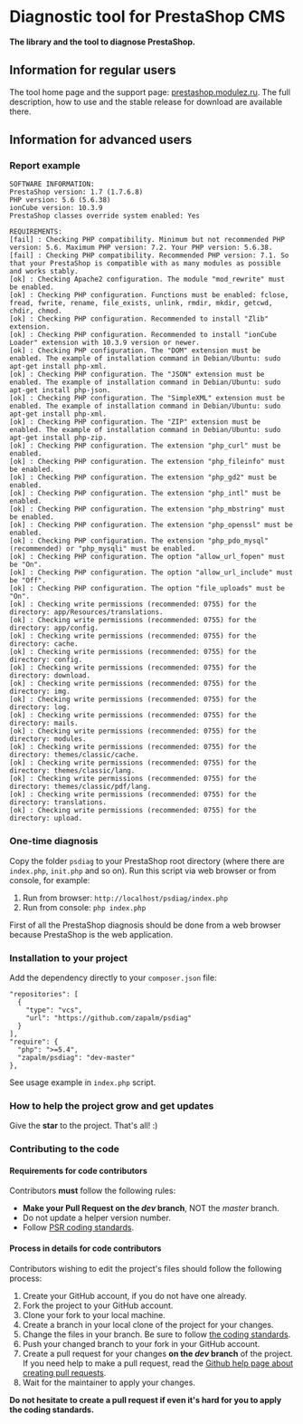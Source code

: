 # Diagnostic tool for PrestaShop CMS
**The library and the tool to diagnose PrestaShop.**

## Information for regular users
The tool home page and the support page: [prestashop.modulez.ru][1].
The full description, how to use and the stable release for download are available there.

## Information for advanced users

### Report example
```
SOFTWARE INFORMATION:
PrestaShop version: 1.7 (1.7.6.8)
PHP version: 5.6 (5.6.38)
ionCube version: 10.3.9
PrestaShop classes override system enabled: Yes

REQUIREMENTS:
[fail] : Checking PHP compatibility. Minimum but not recommended PHP version: 5.6. Maximum PHP version: 7.2. Your PHP version: 5.6.38.
[fail] : Checking PHP compatibility. Recommended PHP version: 7.1. So that your PrestaShop is compatible with as many modules as possible and works stably.
[ok] : Checking Apache2 configuration. The module "mod_rewrite" must be enabled.
[ok] : Checking PHP configuration. Functions must be enabled: fclose, fread, fwrite, rename, file_exists, unlink, rmdir, mkdir, getcwd, chdir, chmod.
[ok] : Checking PHP configuration. Recommended to install "Zlib" extension.
[ok] : Checking PHP configuration. Recommended to install "ionCube Loader" extension with 10.3.9 version or newer.
[ok] : Checking PHP configuration. The "DOM" extension must be enabled. The example of installation command in Debian/Ubuntu: sudo apt-get install php-xml.
[ok] : Checking PHP configuration. The "JSON" extension must be enabled. The example of installation command in Debian/Ubuntu: sudo apt-get install php-json.
[ok] : Checking PHP configuration. The "SimpleXML" extension must be enabled. The example of installation command in Debian/Ubuntu: sudo apt-get install php-xml.
[ok] : Checking PHP configuration. The "ZIP" extension must be enabled. The example of installation command in Debian/Ubuntu: sudo apt-get install php-zip.
[ok] : Checking PHP configuration. The extension "php_curl" must be enabled.
[ok] : Checking PHP configuration. The extension "php_fileinfo" must be enabled.
[ok] : Checking PHP configuration. The extension "php_gd2" must be enabled.
[ok] : Checking PHP configuration. The extension "php_intl" must be enabled.
[ok] : Checking PHP configuration. The extension "php_mbstring" must be enabled.
[ok] : Checking PHP configuration. The extension "php_openssl" must be enabled.
[ok] : Checking PHP configuration. The extension "php_pdo_mysql" (recommended) or "php_mysqli" must be enabled.
[ok] : Checking PHP configuration. The option "allow_url_fopen" must be "On".
[ok] : Checking PHP configuration. The option "allow_url_include" must be "Off".
[ok] : Checking PHP configuration. The option "file_uploads" must be "On".
[ok] : Checking write permissions (recommended: 0755) for the directory: app/Resources/translations.
[ok] : Checking write permissions (recommended: 0755) for the directory: app/config.
[ok] : Checking write permissions (recommended: 0755) for the directory: cache.
[ok] : Checking write permissions (recommended: 0755) for the directory: config.
[ok] : Checking write permissions (recommended: 0755) for the directory: download.
[ok] : Checking write permissions (recommended: 0755) for the directory: img.
[ok] : Checking write permissions (recommended: 0755) for the directory: log.
[ok] : Checking write permissions (recommended: 0755) for the directory: mails.
[ok] : Checking write permissions (recommended: 0755) for the directory: modules.
[ok] : Checking write permissions (recommended: 0755) for the directory: themes/classic/cache.
[ok] : Checking write permissions (recommended: 0755) for the directory: themes/classic/lang.
[ok] : Checking write permissions (recommended: 0755) for the directory: themes/classic/pdf/lang.
[ok] : Checking write permissions (recommended: 0755) for the directory: translations.
[ok] : Checking write permissions (recommended: 0755) for the directory: upload.
```

### One-time diagnosis
Copy the folder `psdiag` to your PrestaShop root directory (where there are `index.php`, `init.php` and so on).
Run this script via web browser or from console, for example:
1) Run from browser: `http://localhost/psdiag/index.php`
2) Run from console: `php index.php`

First of all the PrestaShop diagnosis should be done from a web browser because PrestaShop is the web application.

### Installation to your project
Add the dependency directly to your `composer.json` file:
```
"repositories": [
  {
    "type": "vcs",
    "url": "https://github.com/zapalm/psdiag"
  }
],
"require": {
  "php": ">=5.4",
  "zapalm/psdiag": "dev-master"
},
```
See usage example in `index.php` script.

### How to help the project grow and get updates
Give the **star** to the project. That's all! :)

### Contributing to the code

#### Requirements for code contributors 

Contributors **must** follow the following rules:

* **Make your Pull Request on the *dev* branch**, NOT the *master* branch.
* Do not update a helper version number.
* Follow [PSR coding standards][2].

#### Process in details for code contributors

Contributors wishing to edit the project's files should follow the following process:

1. Create your GitHub account, if you do not have one already.
2. Fork the project to your GitHub account.
3. Clone your fork to your local machine.
4. Create a branch in your local clone of the project for your changes.
5. Change the files in your branch. Be sure to follow [the coding standards][2].
6. Push your changed branch to your fork in your GitHub account.
7. Create a pull request for your changes **on the *dev* branch** of the project.
   If you need help to make a pull request, read the [Github help page about creating pull requests][3].
8. Wait for the maintainer to apply your changes.

**Do not hesitate to create a pull request if even it's hard for you to apply the coding standards.**

[1]: https://prestashop.modulez.ru/en/tools-scripts/50-prestashop-diagnostic-tool.html
[2]: https://www.php-fig.org/psr/
[3]: https://help.github.com/articles/about-pull-requests/
